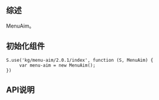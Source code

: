## 综述

MenuAim。

## 初始化组件
		
    S.use('kg/menu-aim/2.0.1/index', function (S, MenuAim) {
         var menu-aim = new MenuAim();
    })

## API说明
